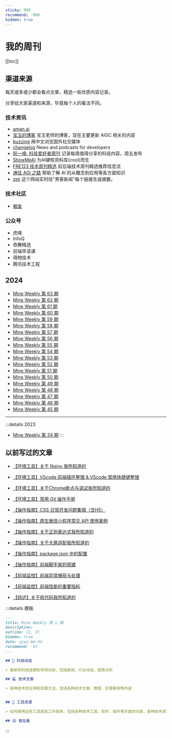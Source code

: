 ```yaml
---
sticky: 999
recommend: -999
hidden: true
---
```


# 我的周刊

[[toc]]

## 渠道来源

每天或多或少都会看点文章，精选一些优质内容记录。

分享给大家渠道和来源，毕竟每个人的看法不同。

### 技术资讯

- [aman.ai](https://aman.ai/)
- [宝玉的博客](https://baoyu.io/) 宝玉老师的博客，现在主要更新 AIGC 相关的内容
- [buzzing](https://www.buzzing.cc/) 用中文浏览国外社交媒体
- [changelog](https://changelog.com/) News and podcasts for developers
- [阮一峰: 科技爱好者周刊](https://www.ruanyifeng.com/blog/archives.html) 记录每周值得分享的科技内容，周五发布
- [ShowMeAI](https://juejin.cn/user/554605767047053/posts) 为AI硬核资料库(cool)而生
- [FRE123 技术周刊精选](https://www.fre321.com/weekly) 前后端技术周刊精选推荐信息流
- [通往 AGI 之路](https://www.waytoagi.com) 帮助了解 AI 的从概念到应用等各方面知识
- [zeli](https://zeli.app/zh) 这个网站实时给"黑客新闻"每个链接生成摘要。

### 技术社区

- [掘金](https://juejin.cn/)

### 公众号

- 虎嗅
- InfoQ
- 奇舞精选
- 前端早读课
- 得物技术
- 腾讯技术工程

## 2024
* [Mine Weekly 第 63 期](./2025-05-10.md)
* [Mine Weekly 第 62 期](./2025-03-02.md)
* [Mine Weekly 第 61 期](./2025-02-23.md)
* [Mine Weekly 第 60 期](./2024-12-01.md)
* [Mine Weekly 第 59 期](./2024-11-10.md)
* [Mine Weekly 第 58 期](./2024-11-02.md)
* [Mine Weekly 第 57 期](./2024-10-27.md)
* [Mine Weekly 第 56 期](./2024-10-20.md)
* [Mine Weekly 第 55 期](./2024-10-13.md)
* [Mine Weekly 第 54 期](./2024-09-15.md)
* [Mine Weekly 第 53 期](./2024-08-18.md)
* [Mine Weekly 第 52 期](./2024-08-11.md)
* [Mine Weekly 第 51 期](./2024-08-04.md)
* [Mine Weekly 第 50 期](./2024-07-28.md)
* [Mine Weekly 第 49 期](./2024-07-21.md)
* [Mine Weekly 第 48 期](./2024-07-14.md)
* [Mine Weekly 第 47 期](./2024-07-07.md)
* [Mine Weekly 第 46 期](./2024-06-30.md)
* [Mine Weekly 第 45 期](https://www.yuque.com/huakang/weekly/vw91sf87r9vxk32r)

---

:::details 2023
* [Mine Weekly 第 34 期](https://www.yuque.com/huakang/weekly/nvc0osh8q54t6tsg)
:::

## 以前写过的文章
- [【环境工具】关于 Nginx 我所知道的](https://juejin.cn/post/7220220100384981050)

- [【环境工具】VScode 前端插件整理 & VScode 常用快捷键整理](https://juejin.cn/post/7166149743079325703)

- [【环境工具】关于Chrome断点与调试我所知道的](https://juejin.cn/post/7176877808017211453)

- [【环境工具】常用 Git 操作手册](https://juejin.cn/post/7177233238803513400)

- [【操作指南】CSS 日常开发问题集锦（含H5）](https://juejin.cn/post/7209542304862961724)

- [【操作指南】原生微信小程序常见 API 使用案例](https://juejin.cn/post/7217653855444992057)

- [【操作指南】关于正则表达式我所知道的](https://juejin.cn/post/7209542304863010876)

- [【操作指南】关于大屏适配我所知道的](https://juejin.cn/post/7210615486710726715)

- [【操作指南】package.json 中的配置](https://juejin.cn/post/7145078108092104718)

- [【操作指南】前端脚手架的搭建](https://juejin.cn/post/7141308016644587533)

- [【前端监控】前端异常捕获与处理](https://juejin.cn/post/7221481997571047482)

- [【前端监控】前端性能的重要指标](https://juejin.cn/post/7223668409506431037)

- [【综述】关于低代码我所知道的](https://juejin.cn/post/7222921573623676987)


:::details 模板

```md
---
title: Mine Weekly 第 x 期
description:
outline: [2, 3]
hidden: true
date: yyyy-mm-dd
recommend: -83
---

## 🚀 科技动态

> 最新的科技进展和市场动态，包括新闻、行业动态、趋势分析

## 💻 技术文章

> 各种技术的应用和实践方法，包括各种技术文章、教程、实践案例等内容


## 🔧 工具资源

> 如何使用这些工具提高工作效率，包括各种技术工具、软件、插件等方面的内容，各种技术资源、免费课程、学习资料

## 😛 我在看
```

:::